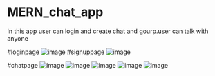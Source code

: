 # MERN_chat_app
In this app user can login and create chat and gourp.user can talk with anyone  


#loginpage
![image](https://user-images.githubusercontent.com/86872762/199268371-49c39180-7782-4048-ae9d-e4fdaaa84d40.png)
#signuppage
![image](https://user-images.githubusercontent.com/86872762/199268423-9173af56-49d1-48d7-aea6-aa988e4ddbd8.png)

#chatpage
![image](https://user-images.githubusercontent.com/86872762/199268580-2dc18d4b-9a50-4a0c-aea0-ecc1ceac97c3.png)
![image](https://user-images.githubusercontent.com/86872762/199268651-9b071f7c-9144-417a-ba90-f3adab030a4a.png)
![image](https://user-images.githubusercontent.com/86872762/199268732-962175d9-f15c-495d-b22e-2a95b362722b.png)
![image](https://user-images.githubusercontent.com/86872762/199268787-c47e196d-3df9-4070-907e-9d9cd7889449.png)
![image](https://user-images.githubusercontent.com/86872762/199268865-e1f175ea-9129-4eb6-88d6-08266731b842.png)
